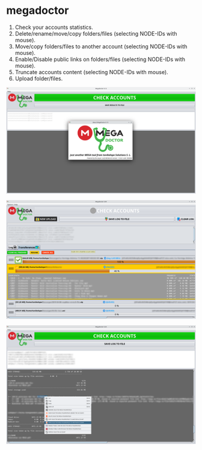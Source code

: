 # megadoctor

1. Check your accounts statistics.
2. Delete/rename/move/copy folders/files (selecting NODE-IDs with mouse).
3. Move/copy folders/files to another account (selecting NODE-IDs with mouse).
4. Enable/Disable public links on folders/files (selecting NODE-IDs with mouse).
5. Truncate accounts content (selecting NODE-IDs with mouse).
6. Upload folder/files.

<p align="center"><img src="https://github.com/tonikelope/megadoctor/raw/main/snapshots/screenshot.png"></p>
<p align="center"><img src="https://github.com/tonikelope/megadoctor/raw/main/snapshots/transfer.png"></p>
<p align="center"><img src="https://github.com/tonikelope/megadoctor/raw/main/snapshots/megadoctor2.png"></p>
